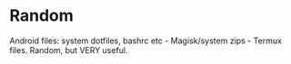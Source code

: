 # Random
Android files: system dotfiles, bashrc etc - Magisk/system zips - Termux files. Random, but VERY useful.
